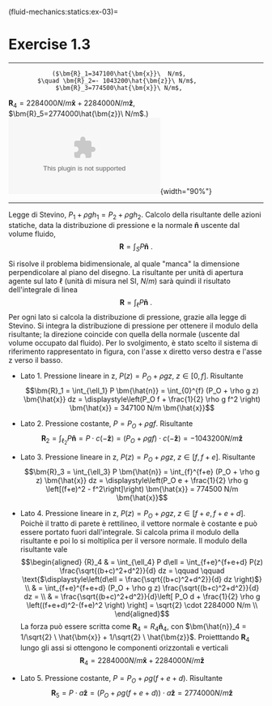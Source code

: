 (fluid-mechanics:statics:ex-03)=
# Exercise 1.3

----------------------------------------------------------------- ----------------------------------------
                                                                    
                ($\bm{R}_1=347100\hat{\bm{x}}\  N/m$,               
            $\quad \bm{R}_2=- 1043200\hat{\bm{z}}\ N/m$,            
                 $\bm{R}_3=774500\hat{\bm{x}}\ N/m$,                
   $\bm{R}_4=2284000 N/m \bm{\hat{x}} + 2284000 N/m \bm{\hat{z}}$,  
                $\bm{R}_5=2774000\hat{\bm{z}}\ N/m$.)                ![image](./fig/diga2.eps){width="90%"}
  ----------------------------------------------------------------- ----------------------------------------

Legge di Stevino, $P_1 + \rho g h_1 = P_2 + \rho g h_2$. Calcolo della
risultante delle azioni statiche, data la distribuzione di pressione e
la normale $\bm{\hat{n}}$ uscente dal volume fluido,
$$\bm{R} = \int_{S} P \bm{\hat{n}} \ .$$

Si risolve il problema bidimensionale, al quale "manca" la dimensione
perpendicolare al piano del disegno. La risultante per unità di apertura
agente sul lato $\ell$ (unità di misura nel SI, $N/m$) sarà quindi il
risultato dell'integrale di linea
$$\bm{R} = \int_{\ell} P \bm{\hat{n}} \ .$$ Per ogni lato si calcola la
distribuzione di pressione, grazie alla legge di Stevino. Si integra la
distribuzione di pressione per ottenere il modulo della risultante; la
direzione coincide con quella della normale (uscente dal volume occupato
dal fluido). Per lo svolgimento, è stato scelto il sistema di
riferimento rappresentato in figura, con l'asse x diretto verso destra e
l'asse z verso il basso.

-   Lato 1. Pressione lineare in z,
    $P(z) = P_O + \rho g z , \ z \in [0,f]$. Risultante
    $$\bm{R}_1 = \int_{\ell_1} P \bm{\hat{n}} = \int_{0}^{f} (P_O + \rho g z) \bm{\hat{x}} dz = 
         \displaystyle\left(P_O  f + \frac{1}{2} \rho g f^2 \right) \bm{\hat{x}} = 347100 N/m \bm{\hat{x}}$$

-   Lato 2. Pressione costante, $P = P_O + \rho g f$. Risultante
    $$\bm{R}_2 = \int_{\ell_2} P \bm{\hat{n}} = P\cdot c (-\bm{\hat{z}})=(P_O + \rho g f)\cdot c(-\bm{\hat{z}}) = - 1043200 N/m \bm{\hat{z}}$$

-   Lato 3. Pressione lineare in z,
    $P(z) = P_O + \rho g z , \  z \in [f,f+e]$. Risultante
    $$\bm{R}_3 = \int_{\ell_3} P \bm{\hat{n}} = \int_{f}^{f+e} (P_O + \rho g z) \bm{\hat{x}} dz = 
         \displaystyle\left(P_O e + \frac{1}{2} \rho g \left[(f+e)^2 - f^2\right]\right) \bm{\hat{x}} = 774500 N/m \bm{\hat{x}}$$

-   Lato 4. Pressione lineare in z,
    $P(z)  = P_O + \rho g z , \ z \in [f+e,f+e+d]$. Poichè il tratto di
    parete è rettilineo, il vettore normale è costante e può essere
    portato fuori dall'integrale. Si calcola prima il modulo della
    risultante e poi lo si moltiplica per il versore normale. Il modulo
    della risultante vale $$\begin{aligned}
          {R}_4 & = \int_{\ell_4} P d\ell = \int_{f+e}^{f+e+d} P(z) \frac{\sqrt{(b+c)^2+d^2}}{d} dz = \qquad \qquad \text{$\displaystyle\left(d\ell = \frac{\sqrt{(b+c)^2+d^2}}{d} dz \right)$} \\
         & = \int_{f+e}^{f+e+d} (P_O + \rho g z) \frac{\sqrt{(b+c)^2+d^2}}{d} dz = \\
         & = \frac{\sqrt{(b+c)^2+d^2}}{d}\left[ P_O d + \frac{1}{2} \rho g \left((f+e+d)^2-(f+e)^2 \right)  \right] = 
         \sqrt{2} \cdot 2284000 N/m \\
       \end{aligned}$$ La forza può essere scritta come
    $\bm{R}_4 = R_4 \bm{\hat{n}}_4$, con
    $\bm{\hat{n}}_4 = 1/\sqrt{2} \ \hat{\bm{x}} + 1/\sqrt{2} \ \hat{\bm{z}}$.
    Proietttando $\bm{R}_4$ lungo gli assi si ottengono le componenti
    orizzontali e verticali
    $$\bm{R}_4 = 2284000 N/m \bm{\hat{x}} + 2284000 N/m \bm{\hat{z}}$$

-   Lato 5. Pressione costante, $P = P_O + \rho g (f+e+d)$. Risultante
    $$\bm{R}_5 = P\cdot a \bm{\hat{z}} =(P_O + \rho g (f+e+d))\cdot a \bm{\hat{z}} =  2774000 N/m \bm{\hat{z}}$$
